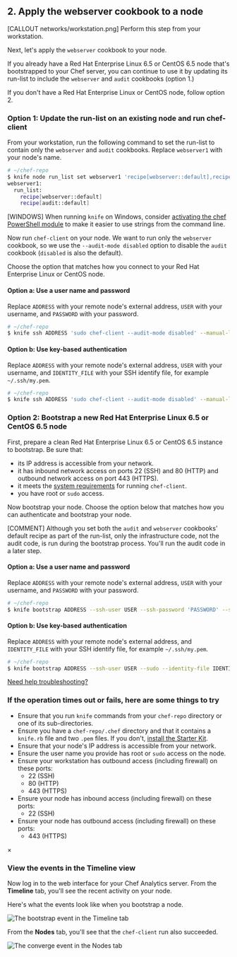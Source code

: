 ## 2. Apply the webserver cookbook to a node

[CALLOUT networks/workstation.png] Perform this step from your workstation.

Next, let's apply the `webserver` cookbook to your node.

If you already have a Red Hat Enterprise Linux 6.5 or CentOS 6.5 node that's bootstrapped to your Chef server, you can continue to use it by updating its run-list to include the `webserver` and `audit` cookbooks (option 1.)

If you don't have a Red Hat Enterprise Linux or CentOS node, follow option 2.

### Option 1: Update the run-list on an existing node and run chef-client

From your workstation, run the following command to set the run-list to contain only the `webserver` and `audit` cookbooks. Replace `webserver1` with your node's name.

```bash
# ~/chef-repo
$ knife node run_list set webserver1 'recipe[webserver::default],recipe[audit::default]'
webserver1:
  run_list:
    recipe[webserver::default]
    recipe[audit::default]
```

[WINDOWS] When running `knife` on Windows, consider [activating the chef PowerShell module](http://docs.chef.io/release_notes.html#import-module-chef) to make it easier to use strings from the command line.

Now run `chef-client` on your node. We want to run only the `webserver` cookbook, so we use the `--audit-mode disabled` option to disable the `audit` cookbook (`disabled` is also the default).

Choose the option that matches how you connect to your Red Hat Enterprise Linux or CentOS node.

#### Option a: Use a user name and password

Replace <code class="placeholder">ADDRESS</code> with your remote node's external address, <code class="placeholder">USER</code> with your username, and <code class="placeholder">PASSWORD</code> with your password.

```bash
# ~/chef-repo
$ knife ssh ADDRESS 'sudo chef-client --audit-mode disabled' --manual-list --ssh-user USER --ssh-password 'PASSWORD'
```

#### Option b: Use key-based authentication

Replace <code class="placeholder">ADDRESS</code> with your remote node's external address, <code class="placeholder">USER</code> with your username, and <code class="placeholder">IDENTITY\_FILE</code> with your SSH identify file, for example <code class="file-path">~/.ssh/my.pem</code>.

```bash
# ~/chef-repo
$ knife ssh ADDRESS 'sudo chef-client --audit-mode disabled' --manual-list --ssh-user USER --identity-file IDENTITY_FILE
```

### Option 2: Bootstrap a new Red Hat Enterprise Linux 6.5 or CentOS 6.5 node

First, prepare a clean Red Hat Enterprise Linux 6.5 or CentOS 6.5 instance to bootstrap. Be sure that:

* its IP address is accessible from your network.
* it has inbound network access on ports 22 (SSH) and 80 (HTTP) and outbound network access on port 443 (HTTPS).
* it meets the [system requirements](https://docs.chef.io/chef_system_requirements.html#chef-client) for running `chef-client`.
* you have root or `sudo` access.

Now bootstrap your node. Choose the option below that matches how you can authenticate and bootstrap your node.

[COMMENT] Although you set both the `audit` and `webserver` cookbooks' default recipe as part of the run-list, only the infrastructure code, not the audit code, is run during the bootstrap process. You'll run the audit code in a later step.

#### Option a: Use a user name and password

Replace <code class="placeholder">ADDRESS</code> with your remote node's external address, <code class="placeholder">USER</code> with your username, and <code class="placeholder">PASSWORD</code> with your password.

```bash
# ~/chef-repo
$ knife bootstrap ADDRESS --ssh-user USER --ssh-password 'PASSWORD' --sudo --use-sudo-password --node-name webserver1 --run-list 'recipe[webserver::default],recipe[audit::default]'
```

#### Option b: Use key-based authentication

Replace <code class="placeholder">ADDRESS</code> with your remote node's external address, and <code class="placeholder">IDENTITY\_FILE</code> with your SSH identify file, for example <code class="file-path">~/.ssh/my.pem</code>.

```bash
# ~/chef-repo
$ knife bootstrap ADDRESS --ssh-user USER --sudo --identity-file IDENTITY_FILE --node-name webserver1 --run-list 'recipe[webserver::default],recipe[audit::default]'
```

<a class="help-button radius" href="#" data-reveal-id="knife-help-modal">Need help troubleshooting?</a>

<div id="knife-help-modal" class="reveal-modal" data-reveal aria-labelledby="modalTitle" aria-hidden="true" role="dialog">
  <h3 id="modalTitle">If the operation times out or fails, here are some things to try</h3>
  <ul>
    <li>Ensure that you run <code>knife</code> commands from your <code class="file-path">chef-repo</code> directory or one of its sub-directories.</li>
    <li>Ensure you have a <code class="file-path">chef-repo/.chef</code> directory and that it contains a <code class="file-path">knife.rb</code> file and two <code class="file-path">.pem</code> files. If you don't, <a href="/manage-a-node/rhel/set-up-your-chef-server#step2" target="_blank">install the Starter Kit</a>.</li>
    <li>Ensure that your node's IP address is accessible from your network.</li>
    <li>Ensure the user name you provide has root or <code>sudo</code> access on the node.</li>
    <li>Ensure your workstation has outbound access (including firewall) on these ports:
      <ul>
        <li>22 (SSH)</li>
        <li>80 (HTTP)</li>
        <li>443 (HTTPS)</li>
      </ul>
    </li>
    <li>Ensure your node has inbound access (including firewall) on these ports:
      <ul>
        <li>22 (SSH)</li>
      </ul>
    </li>
    <li>Ensure your node has outbound access (including firewall) on these ports:
      <ul>
        <li>443 (HTTPS)</li>
      </ul>
    </li>
  </ul>
  <a class="close-reveal-modal" aria-label="Close">&#215;</a>
</div>

### View the events in the Timeline view

Now log in to the web interface for your Chef Analytics server. From the **Timeline** tab, you'll see the recent activity on your node.

Here's what the events look like when you bootstrap a node.

![The bootstrap event in the Timeline tab](chef-analytics/compliance-bootstrap-timeline.png)

From the **Nodes** tab, you'll see that the `chef-client` run also succeeded.

![The converge event in the Nodes tab](chef-analytics/compliance-bootstrap-nodes.png)
